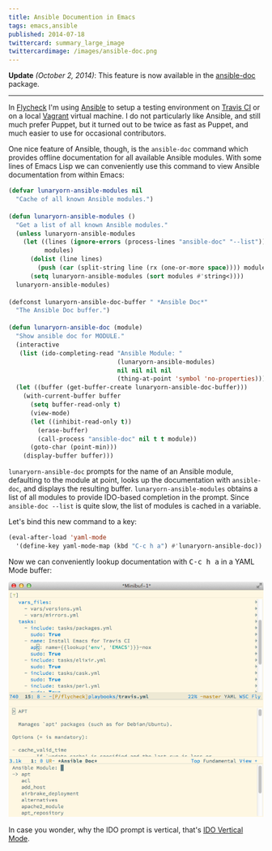 ```yaml
---
title: Ansible Documention in Emacs
tags: emacs,ansible
published: 2014-07-18
twittercard: summary_large_image
twittercardimage: /images/ansible-doc.png
---
```


**Update** *(October 2, 2014)*: This feature is now available in the
[ansible-doc][] package.

[ansible-doc]: https://github.com/lunaryorn/ansible-doc.el

----

In [Flycheck][] I'm using [Ansible][] to setup a testing environment on
[Travis CI][] or on a local [Vagrant][] virtual machine.  I do not particularly
like Ansible, and still much prefer Puppet, but it turned out to be twice as
fast as Puppet, and much easier to use for occasional contributors.

One nice feature of Ansible, though, is the `ansible-doc` command which provides
offline documentation for all available Ansible modules.  With some lines of
Emacs Lisp we can conveniently use this command to view Ansible documentation
from within Emacs:

<!--more-->

```commonlisp
(defvar lunaryorn-ansible-modules nil
  "Cache of all known Ansible modules.")

(defun lunaryorn-ansible-modules ()
  "Get a list of all known Ansible modules."
  (unless lunaryorn-ansible-modules
    (let ((lines (ignore-errors (process-lines "ansible-doc" "--list")))
          modules)
      (dolist (line lines)
        (push (car (split-string line (rx (one-or-more space)))) modules))
      (setq lunaryorn-ansible-modules (sort modules #'string<))))
  lunaryorn-ansible-modules)

(defconst lunaryorn-ansible-doc-buffer " *Ansible Doc*"
  "The Ansible Doc buffer.")

(defun lunaryorn-ansible-doc (module)
  "Show ansible doc for MODULE."
  (interactive
   (list (ido-completing-read "Ansible Module: "
                              (lunaryorn-ansible-modules)
                              nil nil nil nil
                              (thing-at-point 'symbol 'no-properties))))
  (let ((buffer (get-buffer-create lunaryorn-ansible-doc-buffer)))
    (with-current-buffer buffer
      (setq buffer-read-only t)
      (view-mode)
      (let ((inhibit-read-only t))
        (erase-buffer)
        (call-process "ansible-doc" nil t t module))
      (goto-char (point-min)))
    (display-buffer buffer)))
```

`lunaryorn-ansible-doc` prompts for the name of an Ansible module, defaulting to
the module at point, looks up the documentation with `ansible-doc`, and displays
the resulting buffer.  `lunaryorn-ansible-modules` obtains a list of all modules
to provide IDO-based completion in the prompt.  Since `ansible-doc --list` is
quite slow, the list of modules is cached in a variable.

Let's bind this new command to a key:

```commonlisp
(eval-after-load 'yaml-mode
  '(define-key yaml-mode-map (kbd "C-c h a") #'lunaryorn-ansible-doc))
```

Now we can conveniently lookup documentation with <kbd>C-c h a</kbd> in a YAML
Mode buffer:

![](/images/ansible-doc.png)

In case you wonder, why the IDO prompt is vertical, that's
[IDO Vertical Mode][].

[Flycheck]: http://flycheck.readthedocs.org
[Ansible]: http://www.ansible.com
[Travis CI]: http://travis-ci.org
[Vagrant]: http://vagrantup.com
[IDO Vertical Mode]: https://github.com/gempesaw/ido-vertical-mode.el
